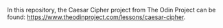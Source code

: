 In this repository, the Caesar Cipher project from The Odin Project can be found: https://www.theodinproject.com/lessons/caesar-cipher.
